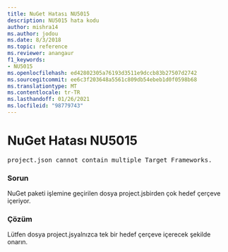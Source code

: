 ```yaml
---
title: NuGet Hatası NU5015
description: NU5015 hata kodu
author: mishra14
ms.author: jodou
ms.date: 8/3/2018
ms.topic: reference
ms.reviewer: anangaur
f1_keywords:
- NU5015
ms.openlocfilehash: ed42802305a76193d3511e9dccb83b27507d2742
ms.sourcegitcommit: ee6c3f203648a5561c809db54ebeb1d0f0598b68
ms.translationtype: MT
ms.contentlocale: tr-TR
ms.lasthandoff: 01/26/2021
ms.locfileid: "98779743"
---
```

# <a name="nuget-error-nu5015"></a>NuGet Hatası NU5015
<pre>project.json cannot contain multiple Target Frameworks.</pre>

### <a name="issue"></a>Sorun

NuGet paketi işlemine geçirilen dosya project.jsbirden çok hedef çerçeve içeriyor.


### <a name="solution"></a>Çözüm

Lütfen dosya project.jsyalnızca tek bir hedef çerçeve içerecek şekilde onarın.

